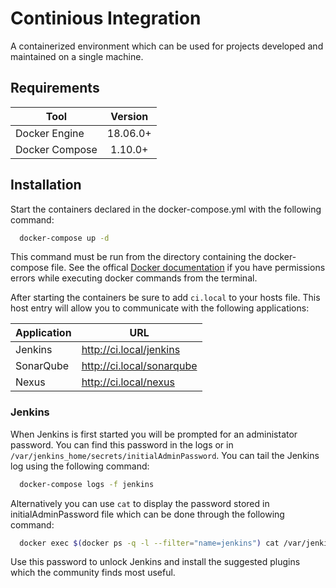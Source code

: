 # Continious Integration

A containerized environment which can be used for projects developed and maintained on a single machine. 

## Requirements

| Tool           | Version  |
|----------------|:--------:|
| Docker Engine  | 18.06.0+ |
| Docker Compose | 1.10.0+  |

## Installation

Start the containers declared in the docker-compose.yml with the following command:

```sh
  docker-compose up -d
```

This command must be run from the directory containing the docker-compose file. See the offical [Docker documentation](https://docs.docker.com/install/linux/linux-postinstall/) if you have permissions errors while executing docker commands from the terminal.

After starting the containers be sure to add `ci.local` to your hosts file. This host entry will allow you to communicate with the following applications:

| Application | URL                         |
|-------------|-----------------------------|
| Jenkins     | http://ci.local/jenkins     |
| SonarQube   | http://ci.local/sonarqube   |
| Nexus       | http://ci.local/nexus       |

### Jenkins

When Jenkins is first started you will be prompted for an administator password. You can find this password in the logs or in `/var/jenkins_home/secrets/initialAdminPassword`. You can tail the Jenkins log using the following command:

```sh
  docker-compose logs -f jenkins
```

Alternatively you can use `cat` to display the password stored in initialAdminPassword file which can be done through the following command:

```sh
  docker exec $(docker ps -q -l --filter="name=jenkins") cat /var/jenkins_home/secrets/initialAdminPassword
```

Use this password to unlock Jenkins and install the suggested plugins which the community finds most useful.





